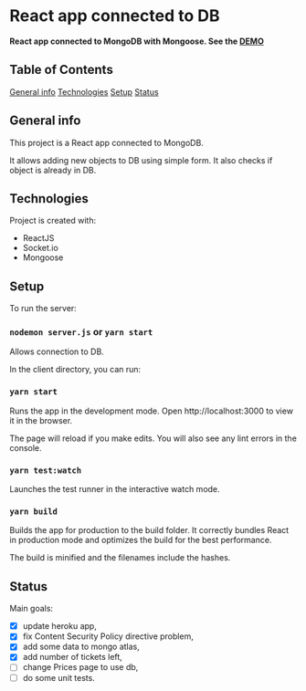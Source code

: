 # React app connected to DB

**React app connected to MongoDB with Mongoose. See the [DEMO](https://boiling-citadel-51782.herokuapp.com/)**

## Table of Contents

[General info](#general-info)
[Technologies](#technologies)
[Setup](#setup)
[Status](#status)

## General info

This project is a React app connected to MongoDB.

It allows adding new objects to DB using simple form. It also checks if object is already in DB.

## Technologies

Project is created with:

- ReactJS
- Socket.io
- Mongoose

## Setup

To run the server:

### `nodemon server.js` or `yarn start `

Allows connection to DB.

In the client directory, you can run:

### `yarn start `

Runs the app in the development mode. Open http://localhost:3000 to view it in the browser.

The page will reload if you make edits. You will also see any lint errors in the console.

### `yarn test:watch`

Launches the test runner in the interactive watch mode.

### `yarn build`

Builds the app for production to the build folder. It correctly bundles React in production mode and optimizes the build for the best performance.

The build is minified and the filenames include the hashes.

## Status

Main goals:

- [x] update heroku app,
- [x] fix Content Security Policy directive problem,
- [x] add some data to mongo atlas,
- [x] add number of tickets left,
- [ ] change Prices page to use db,
- [ ] do some unit tests.
